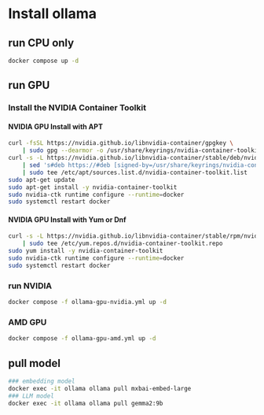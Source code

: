 # Install ollama

## run CPU only

~~~bash
docker compose up -d
~~~

## run GPU

### Install the NVIDIA Container Toolkit

#### NVIDIA GPU Install with APT

~~~bash
curl -fsSL https://nvidia.github.io/libnvidia-container/gpgkey \
    | sudo gpg --dearmor -o /usr/share/keyrings/nvidia-container-toolkit-keyring.gpg
curl -s -L https://nvidia.github.io/libnvidia-container/stable/deb/nvidia-container-toolkit.list \
    | sed 's#deb https://#deb [signed-by=/usr/share/keyrings/nvidia-container-toolkit-keyring.gpg] https://#g' \
    | sudo tee /etc/apt/sources.list.d/nvidia-container-toolkit.list
sudo apt-get update
sudo apt-get install -y nvidia-container-toolkit
sudo nvidia-ctk runtime configure --runtime=docker
sudo systemctl restart docker
~~~

#### NVIDIA GPU Install with Yum or Dnf

~~~bash
curl -s -L https://nvidia.github.io/libnvidia-container/stable/rpm/nvidia-container-toolkit.repo \
    | sudo tee /etc/yum.repos.d/nvidia-container-toolkit.repo
sudo yum install -y nvidia-container-toolkit
sudo nvidia-ctk runtime configure --runtime=docker
sudo systemctl restart docker
~~~

### run NVIDIA

~~~bash
docker compose -f ollama-gpu-nvidia.yml up -d
~~~

### AMD GPU

~~~bash
docker compose -f ollama-gpu-amd.yml up -d
~~~

## pull model

~~~bash
### embedding model
docker exec -it ollama ollama pull mxbai-embed-large
### LLM model
docker exec -it ollama ollama pull gemma2:9b
~~~
